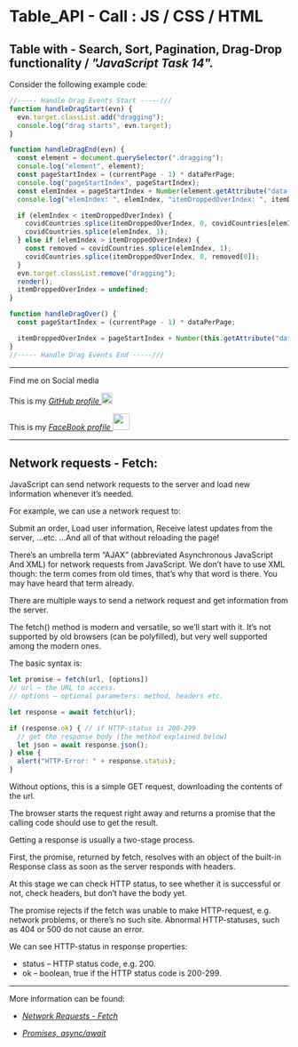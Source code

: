 # Table_API - Call : JS / CSS / HTML

## Table with - Search, Sort, Pagination, Drag-Drop functionality / _"JavaScript Task 14"._

Consider the following example code:

```JavaScript
//----- Handle Drag Events Start -----///
function handleDragStart(evn) {
  evn.target.classList.add("dragging");
  console.log("drag starts", evn.target);
}

function handleDragEnd(evn) {
  const element = document.querySelector(".dragging");
  console.log("element", element);
  const pageStartIndex = (currentPage - 1) * dataPerPage;
  console.log("pageStartIndex", pageStartIndex);
  const elemIndex = pageStartIndex + Number(element.getAttribute("data-index"));
  console.log("elemIndex: ", elemIndex, "itemDroppedOverIndex: ", itemDroppedOverIndex);

  if (elemIndex < itemDroppedOverIndex) {
    covidCountries.splice(itemDroppedOverIndex, 0, covidCountries[elemIndex]);
    covidCountries.splice(elemIndex, 1);
  } else if (elemIndex > itemDroppedOverIndex) {
    const removed = covidCountries.splice(elemIndex, 1);
    covidCountries.splice(itemDroppedOverIndex, 0, removed[0]);
  }
  evn.target.classList.remove("dragging");
  render();
  itemDroppedOverIndex = undefined;
}

function handleDragOver() {
  const pageStartIndex = (currentPage - 1) * dataPerPage;

  itemDroppedOverIndex = pageStartIndex + Number(this.getAttribute("data-index"));
}
//----- Handle Drag Events End -----///
```

---

Find me on Social media

This is my _[GitHub profile <img src="https://pics.freeicons.io/uploads/icons/png/3345023101530077752-512.png" width=20px/>](https://github.com/MrHovakimyan)_

This is my _[FaceBook profile <img src="https://img.icons8.com/plasticine/2x/facebook-new.png" width=30px/> ](https://www.facebook.com/Mr.Hovakimyan/)_

---

## Network requests - Fetch:

JavaScript can send network requests to the server and load new information whenever it’s needed.

For example, we can use a network request to:

Submit an order,
Load user information,
Receive latest updates from the server,
…etc.
…And all of that without reloading the page!

There’s an umbrella term “AJAX” (abbreviated Asynchronous JavaScript And XML) for network requests from JavaScript. We don’t have to use XML though: the term comes from old times, that’s why that word is there. You may have heard that term already.

There are multiple ways to send a network request and get information from the server.

The fetch() method is modern and versatile, so we’ll start with it. It’s not supported by old browsers (can be polyfilled), but very well supported among the modern ones.

The basic syntax is:

```JavaScript
let promise = fetch(url, [options])
// url – the URL to access.
// options – optional parameters: method, headers etc.

let response = await fetch(url);

if (response.ok) { // if HTTP-status is 200-299
  // get the response body (the method explained below)
  let json = await response.json();
} else {
  alert("HTTP-Error: " + response.status);
}
```

Without options, this is a simple GET request, downloading the contents of the url.

The browser starts the request right away and returns a promise that the calling code should use to get the result.

Getting a response is usually a two-stage process.

First, the promise, returned by fetch, resolves with an object of the built-in Response class as soon as the server responds with headers.

At this stage we can check HTTP status, to see whether it is successful or not, check headers, but don’t have the body yet.

The promise rejects if the fetch was unable to make HTTP-request, e.g. network problems, or there’s no such site. Abnormal HTTP-statuses, such as 404 or 500 do not cause an error.

We can see HTTP-status in response properties:

- status – HTTP status code, e.g. 200.
- ok – boolean, true if the HTTP status code is 200-299.

---

More information can be found:

- _[Network Requests - Fetch](https://javascript.info/fetch)_

- _[Promises, async/await](https://javascript.info/async-await)_
